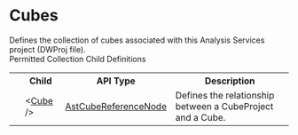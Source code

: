 # Cubes

<div class="LanguageSummary"><div class ="SummaryItem">Defines the collection of cubes associated with this Analysis Services project (DWProj file).</div></div><div class="SchemaBindingGroup"><div class="SchemaBindingGroupHeader">Permitted Collection Child Definitions</div><table id="SchemaBindingList" class="SchemaBindingList"><tbody><tr><th class="SchemaBindingIconColumnHeader">&nbsp;</th><th class="SchemaBindingNameColumnHeader">Child</th><th class="SchemaBindingTypeColumnHeader">API Type</th><th class="SchemaBindingSummaryColumnHeader">Description</th></tr><tr class="cd0"><td class="SchemaBindingIcon"><div class="NotRequired" /></td><td class="SchemaBindingName"><span class="punc">&lt;</span><a href=Varigence.Languages.Biml.Project.AstCubeReferenceNode.html">Cube</a><span class="punc"> /&gt;</span></td><td class="SchemaBindingType"><a href="../api-reference/Varigence.Languages.Biml.Project.AstCubeReferenceNode.html">AstCubeReferenceNode</a></td><td class="SchemaBindingSummary">Defines the relationship between a CubeProject and a Cube.</td></tr></tbody></table></div>